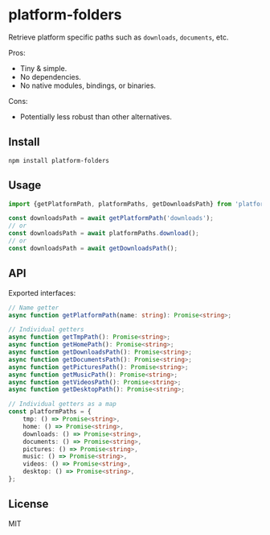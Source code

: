 # platform-folders

Retrieve platform specific paths such as `downloads`, `documents`, etc.

Pros:

-   Tiny & simple.
-   No dependencies.
-   No native modules, bindings, or binaries.

Cons:

-   Potentially less robust than other alternatives.

## Install

```
npm install platform-folders
```

## Usage

```js
import {getPlatformPath, platformPaths, getDownloadsPath} from 'platform-paths';

const downloadsPath = await getPlatformPath('downloads');
// or
const downloadsPath = await platformPaths.download();
// or
const downloadsPath = await getDownloadsPath();
```

## API

Exported interfaces:

```ts
// Name getter
async function getPlatformPath(name: string): Promise<string>;

// Individual getters
async function getTmpPath(): Promise<string>;
async function getHomePath(): Promise<string>;
async function getDownloadsPath(): Promise<string>;
async function getDocumentsPath(): Promise<string>;
async function getPicturesPath(): Promise<string>;
async function getMusicPath(): Promise<string>;
async function getVideosPath(): Promise<string>;
async function getDesktopPath(): Promise<string>;

// Individual getters as a map
const platformPaths = {
	tmp: () => Promise<string>,
	home: () => Promise<string>,
	downloads: () => Promise<string>,
	documents: () => Promise<string>,
	pictures: () => Promise<string>,
	music: () => Promise<string>,
	videos: () => Promise<string>,
	desktop: () => Promise<string>,
};
```

## License

MIT
